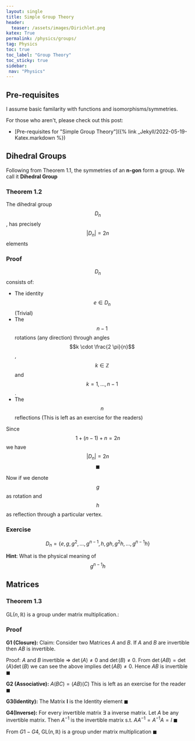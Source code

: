 ```yaml
---
layout: single
title: Simple Group Theory 
header:
  teaser: /assets/images/Dirichlet.png
katex: True
permalink: /physics/groups/
tag: Physics
toc: true
toc_label: "Group Theory"
toc_sticky: true
sidebar:
 nav: "Physics"
---
```

## Pre-requisites

I assume basic familarity with functions and isomorphisms/symmetries.

For those who aren't, please check out this post:
 - [Pre-requisites for "Simple Group Theory"]({% link _Jekyll/2022-05-19-Katex.markdown %})

## Dihedral Groups

Following from Theorem 1.1, the symmetries of an **n-gon** form a group. We call it **Dihedral Group** 

### **Theorem 1.2**
The dihedral group $$D_n$$, has precisely $$\left|D_n\right|=2 n$$ elements

### **Proof**
$$D_n$$ consists of:
- The identity $$e \in D_n$$ (Trivial)
- The $$n-1$$ rotations (any direction) through angles $$k \cdot \frac{2 \pi}{n}$$, $$k \in \mathbb{Z}$$ and $$k=1, \ldots, n-1$$.  
- The $$n$$ reflections (This is left as an exercise for the readers)

Since $$1+(n-1)+n=2n$$ we have $$\left|D_n\right|=2 n$$ 
$$\blacksquare$$

Now if we denote $$g$$ as rotation and $$h$$ as reflection through a particular vertex.

### Exercise

$$
D_n=\left\{e, g, g^2, \ldots, g^{n-1}, h, g h, g^2 h, \ldots, g^{n-1} h\right\}
$$

**Hint**:
What is the physical meaning of $$g^{n-1} h$$

## Matrices

### **Theorem 1.3**
$\mathrm{GL}(n, \mathbb{R})$ is a group under matrix multiplication.:

### **Proof**

**G1 (Closure):**
Claim: Consider two Matrices $A$ and $B$. If $A$ and $B$ are invertible then $AB$ is invertible. 

Proof: $A$ and $B$ invertible $\Rightarrow$  ${\displaystyle \det(A) \neq 0}$ and ${\displaystyle \det(B) \neq 0}$. From ${\displaystyle \det(AB)=\det(A)\det(B)}$ we can see the above implies ${\displaystyle \det(AB) \neq 0}$. Hence $AB$ is invertible $\blacksquare$

**G2 (Associative):**
$A(BC)=(AB)(C)$
This is left as an exercise for the reader $\blacksquare$

**G3(Identity):**
The Matrix **I** is the Identity element  $\blacksquare$

**G4(Inverse):**
For every invertible matrix $\exists$ a inverse matrix. Let  $A$ be any invertible matrix. Then $A^{-1}$ is the invertible matrix s.t. $AA^{-1}=A^{-1}A=I$ 
 $\blacksquare$

From $G1-G4$, $\mathrm{GL}(n, \mathbb{R})$ is a group under matrix multiplication $\blacksquare$






